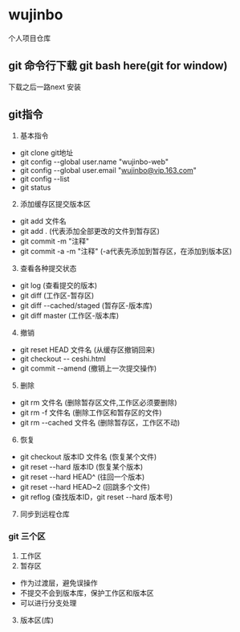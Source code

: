 # wujinbo
个人项目仓库
## git 命令行下载 git bash here(git for window)
下载之后一路next 安装
## git指令
1. 基本指令
- git clone git地址
- git config --global user.name "wujinbo-web"
- git config --global user.email "wujinbo@vip.163.com"
- git config --list
- git status  
2. 添加缓存区提交版本区
- git add 文件名
- git add .     (代表添加全部更改的文件到暂存区)
- git commit -m "注释"
- git commit -a -m "注释" (-a代表先添加到暂存区，在添加到版本区)
3. 查看各种提交状态
- git log     (查看提交的版本)
- git diff    (工作区-暂存区)
- git diff --cached/staged (暂存区-版本库)
- git diff master  (工作区-版本库)
4. 撤销
- git reset HEAD 文件名  (从缓存区撤销回来)
- git checkout -- ceshi.html
- git commit --amend  (撤销上一次提交操作)
5. 删除
- git rm 文件名 (删除暂存区文件,工作区必须要删除)
- git rm -f 文件名 (删除工作区和暂存区的文件)
- git rm --cached 文件名 (删除暂存区，工作区不动)
6. 恢复
- git checkout 版本ID 文件名 (恢复某个文件)
- git reset --hard 版本ID    (恢复某个版本)
- git reset --hard HEAD^     (往回一个版本)
- git reset --hard HEAD~2    (回跳多个文件)
- git reflog (查找版本ID，git reset --hard 版本号)
7. 同步到远程仓库
### git 三个区
1. 工作区
2. 暂存区
- 作为过渡层，避免误操作
- 不提交不会到版本库，保护工作区和版本区
- 可以进行分支处理
3. 版本区(库)
